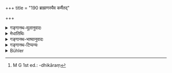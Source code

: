 +++
title = "190 ब्राह्मणस्यैव कर्मैतद्"

+++

<details><summary>गङ्गानथ-मूलानुवादः</summary>

This duty has been prescribed by the sages for the Brāhmaṇa only; this duty has not been so ordained for the Kṣatriya and the Vaiśya.—(190)
</details>

<details><summary>मेधातिथिः</summary>

यद् एतद् एकान्नभोजनकर्मादिष्टम् एतद् ब्राह्मणस्यैव **मनीषिभिर्** विद्वद्भिर् वेदाद् उपलभ्य्**ओपदिष्टं** **क्षत्रियवैश्ययोस् तु नैतद्** इच्छन्ति । न कदाचित् तयोर् अभैक्ष्यभोजनम् ।

- <u>ननु</u> च श्राद्धभोजने ब्राह्मणानाम् एवाधिकारः । "ये तत्र भोजनीयाः स्युर् ये च वर्ज्या द्विजोत्तमाः । अर्हत्तमाय विप्राय" (म्ध् ३.१२४ [११४]) इति वचनाद् ब्राह्मणस्यैव प्रतिग्रहाधिकारः[^५०५] । तत्र कुतो ऽयं प्रतिषेधो राजन्यवैश्ययोर् इति । प्रतिप्रसवश् चायं नापूर्वविधिः । प्राप्तिसव्यपेक्षाश् च प्रतिषेधा भवन्ति ।


[^५०५]:
     M G 1st ed.: -dhikāraṃ

- <u>उच्यते</u> । भुक्तवतां ब्राह्मणानाम् एव शिष्टस्यान्नस्य प्रतिपत्तिर् आम्नाता- "ज्ञातिप्रायं प्रकल्पयेत्" (म्ध् ३.२६४ [२५४]) इति । न च तत्र जात्यपेक्षा, यस्य ज्ञातिः स तेन भोजयितव्यः । न च तत्र क्षत्रियादयः प्रतिग्रहीतृतया संबध्यन्ते, अपि तु ज्ञातयः । अतो ऽस्याः प्राप्तेः प्रतिषेधः ॥ २.१९० ॥
</details>

<details><summary>गङ्गानथ-भाष्यानुवादः</summary>

The duty—tbat one should eat the food given by one person only under certain circumstances—that has just been prescribed, is meant for the Brāhmaṇa only;—it has been so ordained ‘*by the sages*’—by the learned, after having learnt it from the Veda. They do not intend this to apply to the Kṣatriya and the Vaiśya; which means that students belonging to these two castes should not eat any food except what they get as alms.

*Objection*.—“As a matter of fact, it is only the Brāhmaṇa that is
entitled to eat at *Śrāddhas*; as is clear from such declarations as—‘Which *Brahmaṇas* are to be fed at *Śrāddhaa*, and which to be avoided?’—‘To the most deserving *Brāhamaṇa* etc.’ and so forth; from which it is clear that the Brāhmaṇa alone is entitled to receive gifts. Further, what we have here is a counter-exception, not an original Injunction; and all denials are dependent upon possibility \[and in the present case there is, as just pointed out, no possibility of the feeding pertaining to any non-Brāhmaṇa\].”

To the above we make the following reply:—It has been ordained that after the Brāhmaṇas have eaten, the remnant should be disposed of by being made over to ‘relations’; and in this there is no restriction as to caste; the man thus would feed any one who may happen to be his ‘relation’; and in this the recipients are indicated, not by the caste-names ‘Kṣatriya’ etc., but simply by the general name ‘relation.’ It is in view of this possibility of non-Brāhmaṇas partaking of the food at *Śrāddhas* that we have the prohibition in the Text.—(190)
</details>

<details><summary>गङ्गानथ-टिप्पन्यः</summary>

*Medhātithi* (P. 166, 1. 20)—‘*Na tatra jātyapekṣā*’—A better instance
than the one cited by Medhātithi is found in Manu 3. 234—‘*Vṛatasṭhamapi
dauhitram śrāddhe yatnena bhojayet*,’ by which ‘feeding at Śrāddha’ is
applicable to the *Kṣatriya Brahmacārī* also.
</details>

<details><summary>Bühler</summary>

190	This duty is prescribed by the wise for a Brahmana only; but no such duty is ordained for a Kshatriya and a Vaisya.
</details>
